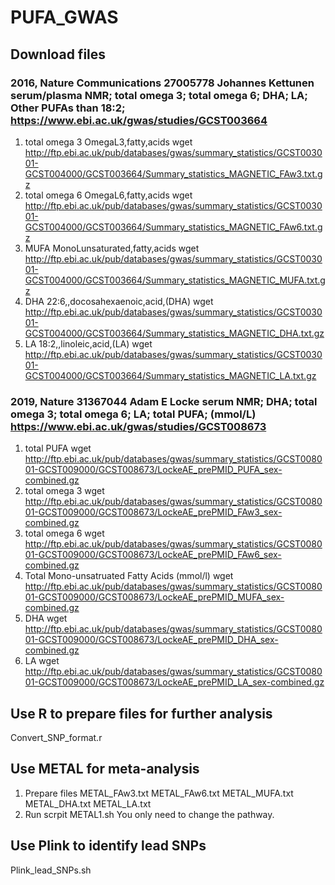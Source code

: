 # PUFA_GWAS

## Download files 

### 2016, Nature Communications      27005778        Johannes Kettunen     serum/plasma NMR; total omega 3; total omega 6; DHA; LA; Other PUFAs than 18:2;  https://www.ebi.ac.uk/gwas/studies/GCST003664
1. total omega 3 OmegaL3,fatty,acids
wget http://ftp.ebi.ac.uk/pub/databases/gwas/summary_statistics/GCST003001-GCST004000/GCST003664/Summary_statistics_MAGNETIC_FAw3.txt.gz
2. total omega 6 OmegaL6,fatty,acids
wget http://ftp.ebi.ac.uk/pub/databases/gwas/summary_statistics/GCST003001-GCST004000/GCST003664/Summary_statistics_MAGNETIC_FAw6.txt.gz
3. MUFA MonoLunsaturated,fatty,acids
wget http://ftp.ebi.ac.uk/pub/databases/gwas/summary_statistics/GCST003001-GCST004000/GCST003664/Summary_statistics_MAGNETIC_MUFA.txt.gz
4. DHA 22:6,,docosahexaenoic,acid,(DHA)
wget http://ftp.ebi.ac.uk/pub/databases/gwas/summary_statistics/GCST003001-GCST004000/GCST003664/Summary_statistics_MAGNETIC_DHA.txt.gz
5. LA 18:2,,linoleic,acid,(LA)
wget http://ftp.ebi.ac.uk/pub/databases/gwas/summary_statistics/GCST003001-GCST004000/GCST003664/Summary_statistics_MAGNETIC_LA.txt.gz
 
### 2019, Nature          31367044        Adam E Locke  serum NMR; DHA; total omega 3; total omega 6; LA; total PUFA; (mmol/L)  https://www.ebi.ac.uk/gwas/studies/GCST008673
1. total PUFA
wget http://ftp.ebi.ac.uk/pub/databases/gwas/summary_statistics/GCST008001-GCST009000/GCST008673/LockeAE_prePMID_PUFA_sex-combined.gz
2. total omega 3
wget http://ftp.ebi.ac.uk/pub/databases/gwas/summary_statistics/GCST008001-GCST009000/GCST008673/LockeAE_prePMID_FAw3_sex-combined.gz
3. total omega 6
wget http://ftp.ebi.ac.uk/pub/databases/gwas/summary_statistics/GCST008001-GCST009000/GCST008673/LockeAE_prePMID_FAw6_sex-combined.gz
4. Total Mono-unsatruated Fatty Acids (mmol/l)
wget http://ftp.ebi.ac.uk/pub/databases/gwas/summary_statistics/GCST008001-GCST009000/GCST008673/LockeAE_prePMID_MUFA_sex-combined.gz
5. DHA
wget http://ftp.ebi.ac.uk/pub/databases/gwas/summary_statistics/GCST008001-GCST009000/GCST008673/LockeAE_prePMID_DHA_sex-combined.gz
6. LA
wget http://ftp.ebi.ac.uk/pub/databases/gwas/summary_statistics/GCST008001-GCST009000/GCST008673/LockeAE_prePMID_LA_sex-combined.gz

## Use R to prepare files for further analysis
Convert_SNP_format.r

## Use METAL for meta-analysis
1. Prepare files
METAL_FAw3.txt
METAL_FAw6.txt
METAL_MUFA.txt
METAL_DHA.txt
METAL_LA.txt
2. Run scrpit
METAL1.sh
You only need to change the pathway.

## Use Plink to identify lead SNPs
Plink_lead_SNPs.sh
